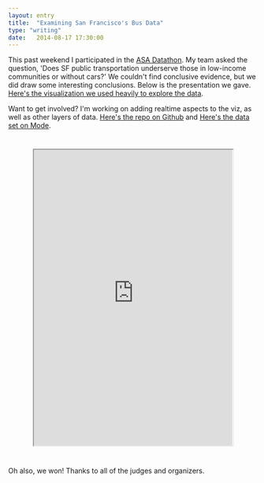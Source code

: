 ```yaml
---
layout: entry
title:  "Examining San Francisco's Bus Data"
type: "writing"
date:   2014-08-17 17:30:00
---
```


This past weekend I participated in the <a href="http://asa-datathon.github.io/">ASA Datathon</a>. My team asked the question, 'Does SF public transportation underserve those in low-income communities or without cars?' We couldn't find conclusive evidence,  but we did draw some interesting conclusions. Below is the presentation we gave.  <a href="/buses.html">Here's the visualization we used heavily to explore the data</a>. 

Want to get involved? I'm working on adding realtime aspects to the viz, as well as other layers of data. <a href='https://github.com/duncangraham/sf-bus-data'>Here's the repo on Github</a> and <a href='https://modeanalytics.com/derek/reports/3faf34b0bfcb'>Here's the data set on Mode</a>.

<iframe src="https://docs.google.com/file/d/0B6ShUnRfrZjLNExEQVFHZGswc0k/preview" width="80%" height="600" style="margin:5% 10%"></iframe>

Oh also, we won! Thanks to all of the judges and organizers.


